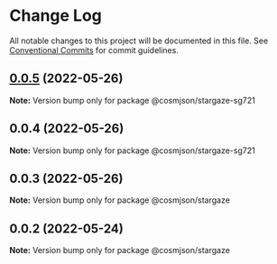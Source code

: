 # Change Log

All notable changes to this project will be documented in this file.
See [Conventional Commits](https://conventionalcommits.org) for commit guidelines.

## [0.0.5](https://github.com/cosmology-finance/cosmjson/compare/@cosmjson/stargaze-sg721@0.0.4...@cosmjson/stargaze-sg721@0.0.5) (2022-05-26)

**Note:** Version bump only for package @cosmjson/stargaze-sg721





## 0.0.4 (2022-05-26)

**Note:** Version bump only for package @cosmjson/stargaze-sg721





## 0.0.3 (2022-05-26)

**Note:** Version bump only for package @cosmjson/stargaze





## 0.0.2 (2022-05-24)

**Note:** Version bump only for package @cosmjson/stargaze
